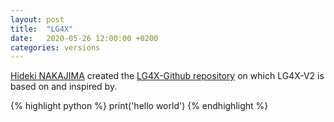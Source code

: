 ```yaml
---
layout: post
title:  "LG4X"
date:   2020-05-26 12:00:00 +0200
categories: versions
---
```

[Hideki NAKAJIMA](https://github.com/hidecode221b) created the [LG4X-Github repository](https://github.com/hidecode221b/LG4X) on which LG4X-V2 is based on and inspired by.

{% highlight python %}
print('hello world')
{% endhighlight %}

